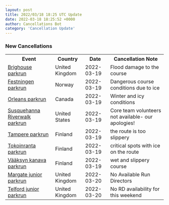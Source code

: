```yaml
---
layout: post
title: 2022/03/18 18:25 UTC Update
date: 2022-03-18 18:25:52 +0000
author: Cancellations Bot
category: 'Cancellation Update'
---
```


<h3>New Cancellations</h3>
<div class='hscrollable'>
<table style='width: 100%'>
    <tr>
        <th>Event</th>
        <th>Country</th>
        <th>Date</th>
        <th>Cancellation Note</th>
    </tr>
    <tr>
        <td><a href="https://www.parkrun.org.uk/brighouse">Brighouse parkrun</a></td>
        <td>United Kingdom</td>
        <td>2022-03-19</td>
        <td>Flood damage to the course</td>
    </tr>
    <tr>
        <td><a href="https://www.parkrun.no/festningen">Festningen parkrun</a></td>
        <td>Norway</td>
        <td>2022-03-19</td>
        <td>Dangerous course conditions due to ice</td>
    </tr>
    <tr>
        <td><a href="https://www.parkrun.ca/orleans">Orleans parkrun</a></td>
        <td>Canada</td>
        <td>2022-03-19</td>
        <td>Winter and icy conditions</td>
    </tr>
    <tr>
        <td><a href="https://www.parkrun.us/susquehannariverwalk">Susquehanna Riverwalk parkrun</a></td>
        <td>United States</td>
        <td>2022-03-19</td>
        <td>Core team volunteers not available- our apologies!</td>
    </tr>
    <tr>
        <td><a href="https://www.parkrun.fi/tampere">Tampere parkrun</a></td>
        <td>Finland</td>
        <td>2022-03-19</td>
        <td>the route is too slippery</td>
    </tr>
    <tr>
        <td><a href="https://www.parkrun.fi/tokoinranta">Tokoinranta parkrun</a></td>
        <td>Finland</td>
        <td>2022-03-19</td>
        <td>critical spots with ice on the route</td>
    </tr>
    <tr>
        <td><a href="https://www.parkrun.fi/vaaksynkanava">Vääksyn kanava parkrun</a></td>
        <td>Finland</td>
        <td>2022-03-19</td>
        <td>wet and slippery course</td>
    </tr>
    <tr>
        <td><a href="https://www.parkrun.org.uk/margate-juniors">Margate junior parkrun</a></td>
        <td>United Kingdom</td>
        <td>2022-03-20</td>
        <td>No Available Run Directors</td>
    </tr>
    <tr>
        <td><a href="https://www.parkrun.org.uk/telford-juniors">Telford junior parkrun</a></td>
        <td>United Kingdom</td>
        <td>2022-03-20</td>
        <td>No RD availability for this weekend</td>
    </tr>
</table>
</div>
